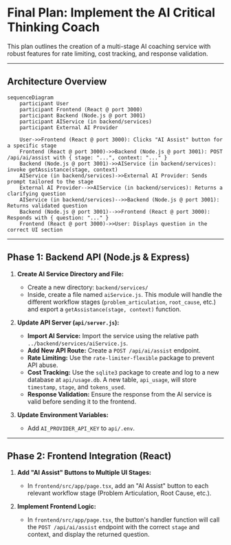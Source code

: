 # Final Plan: Implement the AI Critical Thinking Coach

This plan outlines the creation of a multi-stage AI coaching service with robust features for rate limiting, cost tracking, and response validation.

---

## Architecture Overview

```mermaid
sequenceDiagram
    participant User
    participant Frontend (React @ port 3000)
    participant Backend (Node.js @ port 3001)
    participant AIService (in backend/services)
    participant External AI Provider

    User->>Frontend (React @ port 3000): Clicks "AI Assist" button for a specific stage
    Frontend (React @ port 3000)->>Backend (Node.js @ port 3001): POST /api/ai/assist with { stage: "...", context: "..." }
    Backend (Node.js @ port 3001)->>AIService (in backend/services): invoke getAssistance(stage, context)
    AIService (in backend/services)->>External AI Provider: Sends prompt tailored to the stage
    External AI Provider-->>AIService (in backend/services): Returns a clarifying question
    AIService (in backend/services)-->>Backend (Node.js @ port 3001): Returns validated question
    Backend (Node.js @ port 3001)-->>Frontend (React @ port 3000): Responds with { question: "..." }
    Frontend (React @ port 3000)->>User: Displays question in the correct UI section
```

---

## Phase 1: Backend API (Node.js & Express)

1.  **Create AI Service Directory and File:**
    *   Create a new directory: `backend/services/`
    *   Inside, create a file named `aiService.js`. This module will handle the different workflow stages (`problem_articulation`, `root_cause`, etc.) and export a `getAssistance(stage, context)` function.

2.  **Update API Server (`api/server.js`):**
    *   **Import AI Service:** Import the service using the relative path `../backend/services/aiService.js`.
    *   **Add New API Route:** Create a `POST /api/ai/assist` endpoint.
    *   **Rate Limiting:** Use the `rate-limiter-flexible` package to prevent API abuse.
    *   **Cost Tracking:** Use the `sqlite3` package to create and log to a new database at `api/usage.db`. A new table, `api_usage`, will store `timestamp`, `stage`, and `tokens_used`.
    *   **Response Validation:** Ensure the response from the AI service is valid before sending it to the frontend.

3.  **Update Environment Variables:**
    *   Add `AI_PROVIDER_API_KEY` to `api/.env`.

---

## Phase 2: Frontend Integration (React)

1.  **Add "AI Assist" Buttons to Multiple UI Stages:**
    *   In `frontend/src/app/page.tsx`, add an "AI Assist" button to each relevant workflow stage (Problem Articulation, Root Cause, etc.).

2.  **Implement Frontend Logic:**
    *   In `frontend/src/app/page.tsx`, the button's handler function will call the `POST /api/ai/assist` endpoint with the correct `stage` and context, and display the returned question.